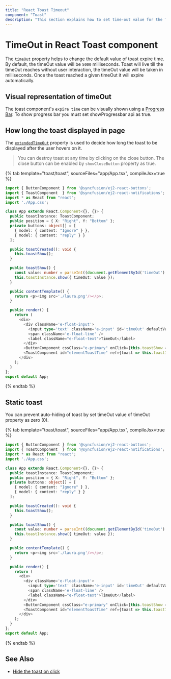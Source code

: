 ```yaml
---
title: "React Toast Timeout"
component: "Toast"
description: "This section explains how to set time-out value for the Toast control, which is used to display toast till the time-out reaches without user interaction."
---
```


# TimeOut in React Toast component

The [`timeOut`](../../api/toast#timeout) property helps to change the default value of toast expire time. By default, the timeOut value will be `5000` milliseconds. Toast will live till the timeOut reaches without user interaction, the timeOut value will be taken in milliseconds. Once the toast reached a given timeOut it will expire automatically.

## Visual representation of timeOut

The toast component's `expire time` can be visually shown using a [Progress Bar](./config#progress-bar). To show progress bar you must set showProgressbar api as true.

## How long the toast displayed in page

The [`extendedTimeOut`](../../api/toast#extendedtimeout) property is used to decide how long the toast to be displayed after the user hovers on it.

> You can destroy toast at any time by clicking on the close button. The close button can be enabled by `showCloseButton` property as true.

{% tab template="toast/toast", sourceFiles="app/App.tsx", compileJsx=true  %}

```typescript
import { ButtonComponent } from '@syncfusion/ej2-react-buttons';
import { ToastComponent  } from '@syncfusion/ej2-react-notifications';
import * as React from "react";
import './App.css';

class App extends React.Component<{}, {}> {
  public toastInstance: ToastComponent;
  public position = { X: "Right", Y: "Bottom" };
  private buttons: object[] = [
    { model: { content: "Ignore" } },
    { model: { content: "reply" } }
  ];

  public toastCreated(): void {
    this.toastShow();
  }

  public toastShow() {
    const value: number = parseInt((document.getElementById('timeOut') as HTMLInputElement).value, 0);
    this.toastInstance.show({ timeOut: value });
  }

  public contentTemplate() {
    return <p><img src='./laura.png'/></p>;
  }

  public render() {
    return (
      <div>
        <div className='e-float-input'>
          <input type='text' className='e-input' id='timeOut' defaultValue={'0'} required={true} />
          <span className='e-float-line' />
          <label className="e-float-text">TimeOut</label>
        </div>
        <ButtonComponent cssClass="e-primary" onClick={this.toastShow = this.toastShow.bind(this)}> Show Toast </ButtonComponent>
        <ToastComponent id="elementToastTime" ref={toast => this.toastInstance = toast!} title="Anjolie Stokes" content={this.contentTemplate} position={this.position} width={230} height={250} buttons={this.buttons} showProgressBar={true} created={this.toastCreated = this.toastCreated.bind(this)} />
      </div>
    );
  }
};
export default App;
```

{% endtab %}

## Static toast

You can prevent auto-hiding of toast by set timeOut value of timeOut property as zero (0).

{% tab template="toast/toast", sourceFiles="app/App.tsx", compileJsx=true  %}

```typescript
import { ButtonComponent } from '@syncfusion/ej2-react-buttons';
import { ToastComponent  } from '@syncfusion/ej2-react-notifications';
import * as React from "react";
import './App.css';

class App extends React.Component<{}, {}> {
  public toastInstance: ToastComponent;
  public position = { X: "Right", Y: "Bottom" };
  private buttons: object[] = [
    { model: { content: "Ignore" } },
    { model: { content: "reply" } }
  ];

  public toastCreated(): void {
    this.toastShow();
  }

  public toastShow() {
    const value: number = parseInt((document.getElementById('timeOut') as HTMLInputElement).value, 0);
    this.toastInstance.show({ timeOut: value });
  }

  public contentTemplate() {
    return <p><img src='./laura.png'/></p>;
  }

  public render() {
    return (
      <div>
        <div className='e-float-input'>
          <input type='text' className='e-input' id='timeOut' defaultValue={'0'} required={true} />
          <span className='e-float-line' />
          <label className="e-float-text">TimeOut</label>
        </div>
        <ButtonComponent cssClass="e-primary" onClick={this.toastShow = this.toastShow.bind(this)}> Show Toast </ButtonComponent>
        <ToastComponent id="elementToastTime" ref={toast => this.toastInstance = toast!} title="Anjolie Stokes" content={this.contentTemplate} position={this.position} width={230} height={250} buttons={this.buttons} showProgressBar={true} created={this.toastCreated = this.toastCreated.bind(this)} />
      </div>
    );
  }
};
export default App;
```

{% endtab %}

## See Also

* [Hide the toast on click](./how-to/close-the-toast-with-click-tap/)